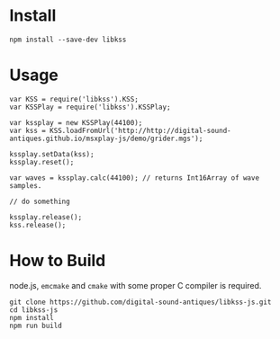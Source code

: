 # Install
```
npm install --save-dev libkss
```

# Usage
```
var KSS = require('libkss').KSS;
var KSSPlay = require('libkss').KSSPlay;

var kssplay = new KSSPlay(44100);
var kss = KSS.loadFromUrl('http://http://digital-sound-antiques.github.io/msxplay-js/demo/grider.mgs');

kssplay.setData(kss);
kssplay.reset();

var waves = kssplay.calc(44100); // returns Int16Array of wave samples.

// do something

kssplay.release();
kss.release();
```

# How to Build
node.js, `emcmake` and `cmake` with some proper C compiler is required.

```
git clone https://github.com/digital-sound-antiques/libkss-js.git
cd libkss-js
npm install
npm run build
```

